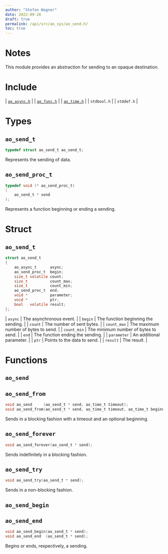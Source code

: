 ```yaml
---
author: "Stefan Wagner"
date: 2022-09-26
draft: true
permalink: /api/src/ao_sys/ao_send.h/
toc: true
---
```


# Notes

This module provides an abstraction for sending to an opaque destination.

# Include

| [`ao_async.h`](ao_async.h.md) |
| [`ao_func.h`](../ao/ao_func.h.md) |
| [`ao_time.h`](ao_time.h.md) |
| `stdbool.h` |
| `stddef.h` |

# Types

## `ao_send_t`

```c
typedef struct ao_send_t ao_send_t;
```

Represents the sending of data.

## `ao_send_proc_t`

```c
typedef void (* ao_send_proc_t)
(
    ao_send_t * send
);
```

Represents a function beginning or ending a sending.

# Struct

## `ao_send_t`

```c
struct ao_send_t
{
    ao_async_t      async;
    ao_send_proc_t  begin;
    size_t volatile count;
    size_t          count_max;
    size_t          count_min;
    ao_send_proc_t  end;
    void *          parameter;
    void *          ptr;
    bool   volatile result;
};
```

| `async` | The asynchronous event. |
| `begin` | The function beginning the sending. |
| `count` | The number of sent bytes. |
| `count_max` | The maximum number of bytes to send. |
| `count_min` | The minimum number of bytes to send. |
| `end` | The function ending the sending. |
| `parameter` | An additional parameter. |
| `ptr` | Points to the data to send. |
| `result` | The result. |

# Functions

## `ao_send`
## `ao_send_from`

```c
void ao_send     (ao_send_t * send, ao_time_t timeout);
void ao_send_from(ao_send_t * send, ao_time_t timeout, ao_time_t beginning);
```

Sends in a blocking fashion with a timeout and an optional beginning.

## `ao_send_forever`

```c
void ao_send_forever(ao_send_t * send);
```

Sends indefinitely in a blocking fashion.

## `ao_send_try`

```c
void ao_send_try(ao_send_t * send);
```

Sends in a non-blocking fashion.

## `ao_send_begin`
## `ao_send_end`

```c
void ao_send_begin(ao_send_t * send);
void ao_send_end  (ao_send_t * send);
```

Begins or ends, respectively, a sending.

